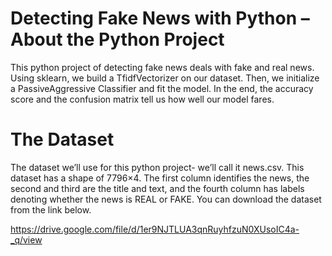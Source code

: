 # Detecting Fake News with Python – About the Python Project

This python project of detecting fake news deals with fake and real news. Using sklearn, we build a TfidfVectorizer on our dataset. Then, we initialize a PassiveAggressive Classifier and fit the model. In the end, the accuracy score and the confusion matrix tell us how well our model fares.

 

# The Dataset

The dataset we’ll use for this python project- we’ll call it news.csv. This dataset has a shape of 7796×4. The first column identifies the news, the second and third are the title and text, and the fourth column has labels denoting whether the news is REAL or FAKE. You can download the dataset from the link below.

https://drive.google.com/file/d/1er9NJTLUA3qnRuyhfzuN0XUsoIC4a-_q/view
